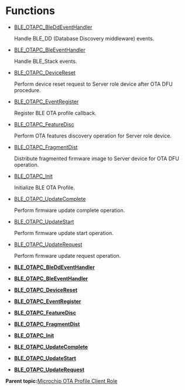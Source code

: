 # Functions

-   [BLE\_OTAPC\_BleDdEventHandler](GUID-DC3897EE-4376-4AA3-B18E-FA4A3DC215DF.md)

    Handle BLE\_DD \(Database Discovery middleware\) events.

-   [BLE\_OTAPC\_BleEventHandler](GUID-0850AA02-6FC9-401D-8210-F067333022F0.md)

    Handle BLE\_Stack events.

-   [BLE\_OTAPC\_DeviceReset](GUID-5457D48F-B5A2-4989-AFDB-21442033FBA2.md)

    Perform device reset request to Server role device after OTA DFU procedure.

-   [BLE\_OTAPC\_EventRegister](GUID-5AA7D7BF-8EA8-4E62-99AC-1A834CA5D51E.md)

    Register BLE OTA profile callback.

-   [BLE\_OTAPC\_FeatureDisc](GUID-87B162B6-FBC2-43A6-A682-BA51B7C7BB29.md)

    Perform OTA features discovery operation for Server role device.

-   [BLE\_OTAPC\_FragmentDist](GUID-9806FC76-0B63-4835-90DB-A7AD543B11B9.md)

    Distribute fragmented firmware image to Server device for OTA DFU operation.

-   [BLE\_OTAPC\_Init](GUID-29DBF913-7A7E-4010-85A2-9A669130B6D5.md)

    Initialize BLE OTA Profile.

-   [BLE\_OTAPC\_UpdateComplete](GUID-FCED7BD4-01EB-4F63-93F1-5B6807341680.md)

    Perform firmware update complete operation.

-   [BLE\_OTAPC\_UpdateStart](GUID-A5AE4496-99AE-4A84-A0A1-B848300996AE.md)

    Perform firmware update start operation.

-   [BLE\_OTAPC\_UpdateRequest](GUID-C096302B-EB91-4753-A336-87A6A900AEB2.md)

    Perform firmware update request operation.


-   **[BLE\_OTAPC\_BleDdEventHandler](GUID-DC3897EE-4376-4AA3-B18E-FA4A3DC215DF.md)**  

-   **[BLE\_OTAPC\_BleEventHandler](GUID-0850AA02-6FC9-401D-8210-F067333022F0.md)**  

-   **[BLE\_OTAPC\_DeviceReset](GUID-5457D48F-B5A2-4989-AFDB-21442033FBA2.md)**  

-   **[BLE\_OTAPC\_EventRegister](GUID-5AA7D7BF-8EA8-4E62-99AC-1A834CA5D51E.md)**  

-   **[BLE\_OTAPC\_FeatureDisc](GUID-87B162B6-FBC2-43A6-A682-BA51B7C7BB29.md)**  

-   **[BLE\_OTAPC\_FragmentDist](GUID-9806FC76-0B63-4835-90DB-A7AD543B11B9.md)**  

-   **[BLE\_OTAPC\_Init](GUID-29DBF913-7A7E-4010-85A2-9A669130B6D5.md)**  

-   **[BLE\_OTAPC\_UpdateComplete](GUID-FCED7BD4-01EB-4F63-93F1-5B6807341680.md)**  

-   **[BLE\_OTAPC\_UpdateStart](GUID-A5AE4496-99AE-4A84-A0A1-B848300996AE.md)**  

-   **[BLE\_OTAPC\_UpdateRequest](GUID-C096302B-EB91-4753-A336-87A6A900AEB2.md)**  


**Parent topic:**[Microchip OTA Profile Client Role](GUID-3344373C-B7F8-4284-91B3-8BA707CF96D0.md)


